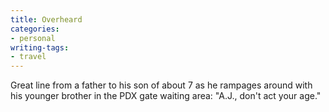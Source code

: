 ```yaml
---
title: Overheard
categories:
- personal
writing-tags:
- travel
---
```


Great line from a father to his son of about 7 as he rampages around with his younger brother in the PDX gate waiting area: "A.J., don't act your age."
